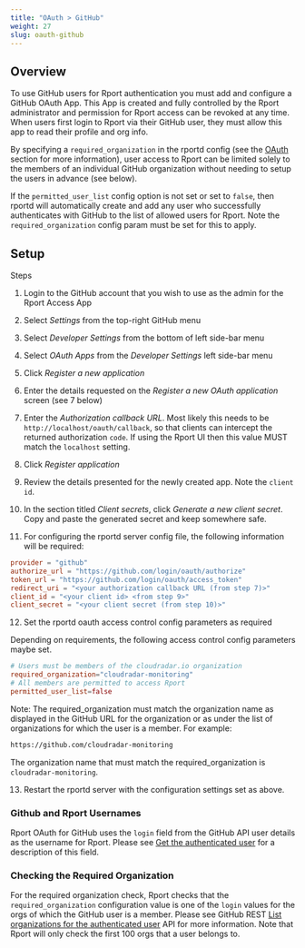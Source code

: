 ```yaml
---
title: "OAuth > GitHub"
weight: 27
slug: oauth-github
---
```


## Overview

To use GitHub users for Rport authentication you must add and configure a GitHub OAuth App.
This App is created and fully controlled by the Rport administrator and permission for Rport access
can be revoked at any time. When users first login to Rport via their GitHub user, they must
allow this app to read their profile and org info.

By specifying a `required_organization` in the rportd config (see the [OAuth](/docs/content/plus/no26-oauth.md)
section for more information), user access to Rport can be limited solely to the members of an
individual GitHub organization without needing to setup the users in advance (see below).

If the `permitted_user_list` config option is not set or set to `false`, then rportd will automatically
create and add any user who successfully authenticates with GitHub to the list of allowed users for
Rport. Note the `required_organization` config param must be set for this to apply.

## Setup

Steps

1. Login to the GitHub account that you wish to use as the admin for the Rport Access App

2. Select *Settings* from the top-right GitHub menu

3. Select *Developer Settings* from the bottom of left side-bar menu

4. Select *OAuth Apps* from the *Developer Settings* left side-bar menu

5. Click *Register a new application*

6. Enter the details requested on the *Register a new OAuth application* screen (see 7 below)

7. Enter the *Authorization callback URL*. Most likely this needs to be `http://localhost/oauth/callback`,
so that clients can intercept the returned authorization `code`. If using the Rport UI
then this value MUST match the `localhost` setting.

8. Click *Register application*

9. Review the details presented for the newly created app. Note the `client id`.

10. In the section titled *Client secrets*, click *Generate a new client secret*. Copy and paste the
generated secret and keep somewhere safe.

11. For configuring the rportd server config file, the following information will be required:

  ```toml
  provider = "github"
  authorize_url = "https://github.com/login/oauth/authorize"
  token_url = "https://github.com/login/oauth/access_token"
  redirect_uri = "<your authorization callback URL (from step 7)>"
  client_id = "<your client id> <from step 9>"
  client_secret = "<your client secret (from step 10)>"
  ```

12. Set the rportd oauth access control config parameters as required

Depending on requirements, the following access control config parameters maybe set.

  ```toml
  # Users must be members of the cloudradar.io organization
  required_organization="cloudradar-monitoring"
  # All members are permitted to access Rport
  permitted_user_list=false
  ```

Note: The required_organization must match the organization name as displayed in the
GitHub URL for the organization or as under the list of organizations for which
the user is a member. For example:

```bash
https://github.com/cloudradar-monitoring
```

The organization name that must match the required_organization is `cloudradar-monitoring`.

13. Restart the rportd server with the configuration settings set as above.

### Github and Rport Usernames

Rport OAuth for GitHub uses the `login` field from the GitHub API user details as the username for
Rport. Please see [Get the authenticated user](https://docs.github.com/en/rest/users/users#get-the-authenticated-user) for a description of this field.

### Checking the Required Organization

For the required organization check, Rport checks that the `required_organization` configuration
value is one of the `login` values for the orgs of which the GitHub user is a member. Please see
GitHub REST [List organizations for the authenticated user](https://docs.github.com/en/rest/orgs/orgs#list-organizations-for-the-authenticated-user) API for
more information. Note that Rport will only check the first 100 orgs that a user belongs to.
